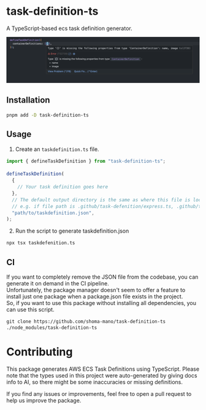 # task-definition-ts

A TypeScript-based ecs task definition generator.

![alt text](https://raw.githubusercontent.com/shoma-mano/task-definition-ts/main/image.png)

## Installation

```bash
pnpm add -D task-definition-ts
```

## Usage

1. Create an `taskdefinition.ts` file.

```typescript
import { defineTaskDefinition } from "task-definition-ts";

defineTaskDefinition(
  {
    // Your task definition goes here
  },
  // The default output directory is the same as where this file is located
  // e.g. if file path is .github/task-defenition/express.ts, .github/task-defenition/express.json is generated.
  "path/to/taskdefinition.json",
);
```

2. Run the script to generate taskdefinition.json

```bash
npx tsx taskdefenition.ts
```

## CI

If you want to completely remove the JSON file from the codebase, you can generate it on demand in the CI pipeline.  
Unfortunately, the package manager doesn't seem to offer a feature to install just one package when a package.json file exists in the project.  
So, if you want to use this package without installing all dependencies, you can use this script.

```shell
git clone https://github.com/shoma-mano/task-definition-ts ./node_modules/task-definition-ts
```

# Contributing

This package generates AWS ECS Task Definitions using TypeScript. Please note that the types used in this project were auto-generated by giving docs info to AI, so there might be some inaccuracies or missing definitions.

If you find any issues or improvements, feel free to open a pull request to help us improve the package.
